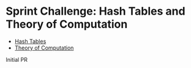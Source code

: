 # Sprint Challenge: Hash Tables and Theory of Computation

* [Hash Tables](hash-tables/)
* [Theory of Computation](theory/)

Initial PR